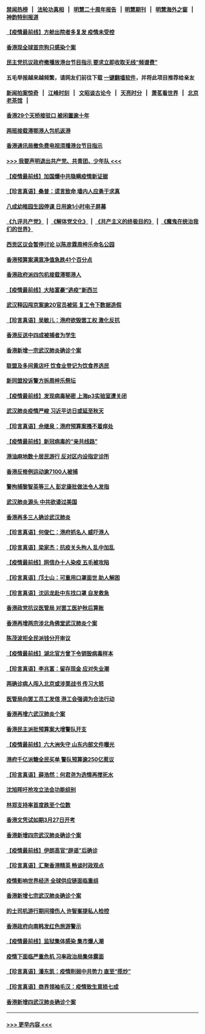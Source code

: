 #### [禁闻热榜](热点新闻.md?=0)  &nbsp;&nbsp;|&nbsp;&nbsp; [法轮功真相](https://github.com/gfw-breaker/truth/blob/master/README.md?=0) &nbsp;&nbsp;|&nbsp;&nbsp; [明慧二十周年报告](https://github.com/gfw-breaker/mh-reports/blob/master/README.md?=0) &nbsp;&nbsp;|&nbsp;&nbsp;[明慧期刊](https://github.com/gfw-breaker/mh-qikan) &nbsp;&nbsp;|&nbsp;&nbsp; [明慧海外之窗](https://github.com/gfw-breaker/mh-news/blob/master/README.md?=0) &nbsp;&nbsp;|&nbsp;&nbsp; [神韵特别报道](https://github.com/gfw-breaker/mh-news/blob/master/shenyun.md?=0)
#### [【疫情最前线】方舱出院者多复发 疫情未受控](../pages/nsc415/n11918637.md?t=03061703) 
#### [香港现全球首宗狗只感染个案](../pages/nsc415/n11918710.md?t=03061703) 
#### [民主党抗议政府撤播放港台节目指示 要求立即收取无线“频谱费”](../pages/nsc415/n11918681.md?t=03061703) 
#### 五毛举报越来越频繁，请网友们前往下载 [一键翻墙软件](https://github.com/gfw-breaker/ssr-accounts)，并将此项目推荐给亲友
#### [新闻拍案惊奇](https://github.com/gfw-breaker/banned-news/blob/master/pages/link4.md) &nbsp;&nbsp;|&nbsp;&nbsp; [江峰时刻](https://github.com/gfw-breaker/banned-news/blob/master/pages/link4.md) &nbsp;&nbsp;|&nbsp;&nbsp; [文昭谈古论今](https://github.com/gfw-breaker/banned-news/blob/master/pages/link4.md) &nbsp;&nbsp;|&nbsp;&nbsp; [天亮时分](https://github.com/gfw-breaker/banned-news/blob/master/pages/link4.md) &nbsp;&nbsp;|&nbsp;&nbsp; [萧茗看世界](https://github.com/gfw-breaker/banned-news/blob/master/pages/link4.md) &nbsp;&nbsp;|&nbsp;&nbsp; [北京老茶馆](https://github.com/gfw-breaker/banned-news/blob/master/pages/link4.md) &nbsp;&nbsp;|&nbsp;&nbsp; 
#### [香港29个天桥接驳口 被闲置逾十年](../pages/nsc415/n11918654.md?t=03061703) 
#### [两班接载滞鄂港人包机返港](../pages/nsc415/n11915855.md?t=03061703) 
#### [香港通讯局撤免费电视须播港台节目指示](../pages/nsc415/n11915831.md?t=03061703) 
#### [>>> 我要声明退出共产党、共青团、少年队 <<<](https://github.com/begood0513/goodnews/blob/master/quit/letter.md) 
#### [【疫情最前线】加国爆中共隐瞒疫情新证据](../pages/nsc415/n11915482.md?t=03061703) 
#### [【珍言真语】桑普：谎言致命 墙内人应勇于求真](../pages/nsc415/n11915169.md?t=03061703) 
#### [八成幼稚园生因停课 日用逾1小时电子屏幕](../pages/nsc415/n11913263.md?t=03061703) 
#### [《九评共产党》](https://github.com/begood0513/9ping.md/blob/master/README.md) &nbsp;|&nbsp; [《解体党文化》](../../../../jtdwh.md/blob/master/README.md)  &nbsp;|&nbsp; [《共产主义的终极目的》](../../../../gczydzjmd.md/blob/master/README.md) &nbsp;|&nbsp; [《魔鬼在统治我们的世界》](../../../../mgztzwmdsj.md/blob/master/README.md) 
#### [西贡区议会暂停讨论 以陈彦霖周梓乐命名公园](../pages/nsc415/n11913248.md?t=03061703) 
#### [香港预算案满意净值急跌41个百分点](../pages/nsc415/n11913236.md?t=03061703) 
#### [香港政府派四包机接载滞鄂港人](../pages/nsc415/n11913211.md?t=03061703) 
#### [【疫情最前线】大陆富豪“逃疫”新西兰](../pages/nsc415/n11913160.md?t=03061703) 
#### [武汉释囚闯京案逾20官员被惩 复工令下数据造假](../pages/nsc415/n11912743.md?t=03061703) 
#### [【珍言真语】吴敏儿：港府欲毁罢工权 激化反抗](../pages/nsc415/n11912457.md?t=03061703) 
#### [香港反送中四成被捕者为学生](../pages/nsc415/n11910730.md?t=03061703) 
#### [香港新增一宗武汉肺炎确诊个案](../pages/nsc415/n11910724.md?t=03061703) 
#### [联盟及多间黄店吁 饮食业登记为饮食界选民](../pages/nsc415/n11910718.md?t=03061703) 
#### [新同盟投诉警方拆周梓乐祭坛](../pages/nsc415/n11910707.md?t=03061703) 
#### [【疫情最前线】发现病毒秘密 上海p3实验室遭关闭](../pages/nsc415/n11910640.md?t=03061703) 
#### [武汉肺炎疫情严峻 习近平访日或延至秋天](../pages/nsc415/n11910570.md?t=03061703) 
#### [【珍言真语】佘继泉：港府预算案搔不着痒处](../pages/nsc415/n11910011.md?t=03061703) 
#### [【疫情最前线】新冠病毒的“亲共线路”](../pages/nsc415/n11907734.md?t=03061703) 
#### [港油麻地数十居民游行 反对区内设指定诊所](../pages/nsc415/n11907900.md?t=03061703) 
#### [香港反修例运动逾7100人被捕](../pages/nsc415/n11907922.md?t=03061703) 
#### [警拘捕黎智英等三人 彭定康批做法令人发指](../pages/nsc415/n11907905.md?t=03061703) 
#### [武汉肺炎源头 中共欲诿过美国](../pages/nsc415/n11907665.md?t=03061703) 
#### [香港再多三人确诊武汉肺炎](../pages/nsc415/n11907846.md?t=03061703) 
#### [【珍言真语】何俊仁：港府抓名人 威吓港人](../pages/nsc415/n11907561.md?t=03061703) 
#### [【珍言真语】梁家杰：抗疫关头拘人 乱中加乱](../pages/nsc415/n11907444.md?t=03061703) 
#### [【疫情最前线】网信办十人染疫 五毛被攻陷](../pages/nsc415/n11903757.md?t=03061703) 
#### [【珍言真语】邝士山：可重用口罩面世 助人解困](../pages/nsc415/n11903875.md?t=03061703) 
#### [【珍言真语】沈运龙赴中东找口罩 自发救急](../pages/nsc415/n11903291.md?t=03061703) 
#### [香港政党抗议医管局 对罢工医护秋后算账](../pages/nsc415/n11901746.md?t=03061703) 
#### [香港再增两宗涉北角佛堂武汉肺炎个案](../pages/nsc415/n11901737.md?t=03061703) 
#### [陈茂波拒全民派钱分开审议](../pages/nsc415/n11901672.md?t=03061703) 
#### [【疫情最前线】湖北官方曾下令销毁病毒样本](../pages/nsc415/n11901518.md?t=03061703) 
#### [【珍言真语】李兆富：留存现金 应对失业潮](../pages/nsc415/n11901448.md?t=03061703) 
#### [两确诊病人闯入北京或涉栗战书 传习大怒](../pages/nsc415/n11901180.md?t=03061703) 
#### [医管局向罢工员工发信 港工会强调为合法行动](../pages/nsc415/n11898870.md?t=03061703) 
#### [香港再增六武汉肺炎个案](../pages/nsc415/n11898843.md?t=03061703) 
#### [香港民主派批预算案大增警队开支](../pages/nsc415/n11898813.md?t=03061703) 
#### [【疫情最前线】六大洲失守 山东内部文件曝光](../pages/nsc415/n11898455.md?t=03061703) 
#### [港府千亿派糖全民买单 警队预算逾250亿惹议](../pages/nsc415/n11898608.md?t=03061703) 
#### [【珍言真语】薛浩然：何君尧为选情再搅死水](../pages/nsc415/n11898269.md?t=03061703) 
#### [沈旭晖吁抢攻立法会功能组别](../pages/nsc415/n11896084.md?t=03061703) 
#### [林郑支持率首度跌至个位数](../pages/nsc415/n11896058.md?t=03061703) 
#### [香港文凭试如期3月27日开考](../pages/nsc415/n11896055.md?t=03061703) 
#### [香港新增四宗武汉肺炎确诊个案](../pages/nsc415/n11896040.md?t=03061703) 
#### [【疫情最前线】伊朗高官“辟谣”后确诊](../pages/nsc415/n11895902.md?t=03061703) 
#### [【珍言真语】汇聚香港精英 畅谈时政观点](../pages/nsc415/n11895733.md?t=03061703) 
#### [疫情影响世界经济 全球供应链面临重组](../pages/nsc415/n11895634.md?t=03061703) 
#### [香港新增七宗武汉肺炎确诊个案](../pages/nsc415/n11893498.md?t=03061703) 
#### [的士司机游行期间撞伤人 许智峯提私人检控](../pages/nsc415/n11893483.md?t=03061703) 
#### [香港政府向南韩发红色旅游警示](../pages/nsc415/n11893398.md?t=03061703) 
#### [【疫情最前线】监狱集体感染 集市爆人潮](../pages/nsc415/n11893181.md?t=03061703) 
#### [疫情下面临严重危机  习率政治局集体露面](../pages/nsc415/n11893305.md?t=03061703) 
#### [【珍言真语】潘东凯：疫情削弱中共势力 直至“揽炒”](../pages/nsc415/n11892866.md?t=03061703) 
#### [【珍言真语】商界领袖毛汉：疫情致生意损七成](../pages/nsc415/n11890348.md?t=03061703) 
#### [香港新增四武汉肺炎确诊个案](../pages/nsc415/n11890610.md?t=03061703) 

----
#### [ >>> 更早内容 <<< ](../indexes/nsc415-earlier.md)

